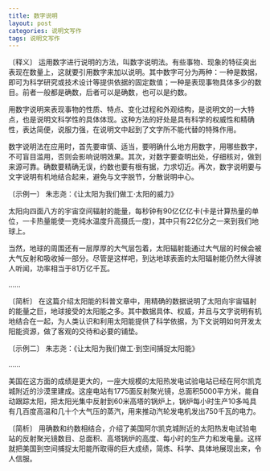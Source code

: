 ```yaml
---
title: 数字说明
layout: post
categories: 说明文写作
tags: 说明文写作
---
```


〔释义〕 运用数字进行说明的方法，叫数字说明法。有些事物、现象的特征突出表现在数量上，这就要引用数字来加以说明。其中数字可分为两种：一种是数据，即可为科学研究或技术设计等提供依据的固定数值；一种是表现事物具体多少的数目。前者一般都是确数，后者可以是确数，也可以是约数。

用数字说明来表现事物的性质、特点、变化过程和外观结构，是说明文的一大特点，也是说明文科学性的具体体现。这种方法的好处是具有科学的权威性和精确性，表达简便，说服力强，在说明文中起到了文字所不能代替的特殊作用。

数字说明法在应用时，首先要审慎、适当，要明确什么地方用数字，用哪些数字，不可盲目滥用，否则会影响说明效果。其次，对数字要查明出处，仔细核对，做到来源可靠。确数要精确无误，约数也要有根有据，力求切近。再次，数字说明要与文字说明有机地结合起来，避免与文字脱节，分散说明中心。

〔示例一〕 朱志尧：《让太阳为我们做工·太阳的威力》

太阳向四面八方的宇宙空间辐射的能量，每秒钟有90亿亿亿卡(卡是计算热量的单位，一卡热量能使一克纯水温度升高摄氏一度)，其中只有22亿分之一来到我们地球上。

当然，地球的周围还有一层厚厚的大气层包着，太阳辐射能通过大气层的时候会被大气反射和吸收掉一部分。尽管是这样吧，到达地球表面的太阳辐射能仍然大得骇人听闻，功率相当于81万亿千瓦。

……

〔简析〕 在这篇介绍太阳能的科普文章中，用精确的数据说明了太阳向宇宙辐射的能量之巨，地球接受的太阳能之多。其中数据具体、权威，并且与文字说明有机地结合在一起，为人类认识和利用太阳能提供了科学依据，为下文说明如何开发太阳能资源，做了客观的交待和必要的铺垫。

〔示例二〕 朱志尧：《让太阳为我们做工·到空间捕捉太阳能》

……

美国在这方面的成绩是更大的，一座大规模的太阳热发电试验电站已经在阿尔凯克城附近的沙漠里建成。这座电站有1775面反射聚光镜，总面积5000平方米，能自动跟踪太阳，把太阳光集中反射到60米高塔的锅炉上，锅炉每小时生产10多吨具有几百度高温和几十个大气压的蒸汽，用来推动汽轮发电机发出750千瓦的电力。

〔简析〕 用确数和约数相结合，介绍了美国阿尔凯克城附近的太阳热发电试验电站的反射聚光镜数目、总面积、高塔锅炉的高度、每小时的生产力和发电量。这样就把美国到空间捕捉太阳能所取得的巨大成绩，简炼、科学、具体地展现出来，令人信服。 
